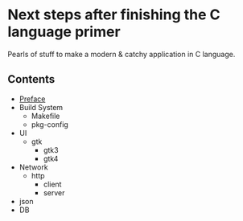 # Next steps after finishing the C language primer
Pearls of stuff to make a modern & catchy application in C language.

## Contents
- [Preface](contents/Preface)
- Build System
  - Makefile
  - pkg-config 
- UI
  - gtk
    - gtk3
    - gtk4  
- Network
  - http
    - client 
    - server
- json
- DB
